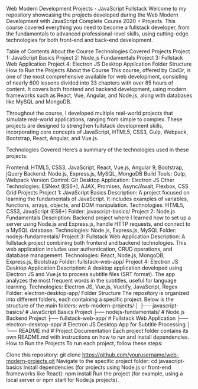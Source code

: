 Web Modern Development Projects - JavaScript Fullstack
Welcome to my repository showcasing the projects developed during the Web Modern Development with JavaScript Complete Course 2020 + Projects. This course covered everything you need to become a fullstack developer, from the fundamentals to advanced professional-level skills, using cutting-edge technologies for both front-end and back-end development.

Table of Contents
About the Course
Technologies Covered
Projects
Project 1: JavaScript Basics
Project 2: Node.js Fundamentals
Project 3: Fullstack Web Application
Project 4: Electron JS Desktop Application
Folder Structure
How to Run the Projects
About the Course
This course, offered by Cod3r, is one of the most comprehensive available for web development, consisting of nearly 600 lessons divided into 33 chapters with over 85 hours of content. It covers both frontend and backend development, using modern frameworks such as React, Vue, Angular, and Node.js, along with databases like MySQL and MongoDB.

Throughout the course, I developed multiple real-world projects that simulate real-world applications, ranging from simple to complex. These projects are designed to strengthen fullstack development skills, incorporating core concepts of JavaScript, HTML5, CSS3, Gulp, Webpack, Bootstrap, React, Angular, and Vue.js.

Technologies Covered
Here’s a summary of the technologies used in these projects:

Frontend: HTML5, CSS3, JavaScript, React, Vue.js, Angular 9, Bootstrap, jQuery
Backend: Node.js, Express.js, MySQL, MongoDB
Build Tools: Gulp, Webpack
Version Control: Git
Desktop Application: Electron JS
Other Technologies: ESNext (ES6+), AJAX, Promises, Async/Await, Flexbox, CSS Grid
Projects
Project 1: JavaScript Basics
Description: A project focused on learning the fundamentals of JavaScript. It includes examples of variables, functions, arrays, objects, and DOM manipulation.
Technologies: HTML5, CSS3, JavaScript (ES6+)
Folder: javascript-basics/
Project 2: Node.js Fundamentals
Description: Backend project where I learned how to set up a server using Node.js and Express.js, handle HTTP requests, and connect to a MySQL database.
Technologies: Node.js, Express.js, MySQL
Folder: nodejs-fundamentals/
Project 3: Fullstack Web Application
Description: A fullstack project combining both frontend and backend technologies. This web application includes user authentication, CRUD operations, and database management.
Technologies: React, Node.js, MongoDB, Express.js, Bootstrap
Folder: fullstack-web-app/
Project 4: Electron JS Desktop Application
Description: A desktop application developed using Electron JS and Vue.js to process subtitle files (SRT format). The app analyzes the most frequent words in the subtitles, useful for language learning.
Technologies: Electron JS, Vue.js, Vuetify, JavaScript, Regex
Folder: electron-desktop-app/
Folder Structure
The repository is organized into different folders, each containing a specific project. Below is the structure of the main folders:
web-modern-projects/
│
├── javascript-basics/        # JavaScript Basics Project
├── nodejs-fundamentals/      # Node.js Backend Project
├── fullstack-web-app/        # Fullstack Web Application
├── electron-desktop-app/     # Electron JS Desktop App for Subtitle Processing
│
└── README.md                 # Project Documentation
Each project folder contains its own README.md with instructions on how to run and install dependencies.
How to Run the Projects
To run each project, follow these steps:

Clone this repository:
git clone https://github.com/yourusername/web-modern-projects.git
Navigate to the specific project folder:
cd javascript-basics
Install dependencies (for projects using Node.js or front-end frameworks like React):
npm install
Run the project (for example, using a local server or npm start for Node.js projects).


